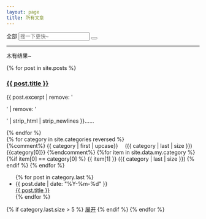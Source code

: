 ```yaml
---
layout: page
title: 所有文章
---
```


<div class="search">
  <span class="show-all">全部</span>
  <input type="text" class="search-input" placeholder="搜一下更快~">
  <button class="search-btn"><svg focusable="false" xmlns="http://www.w3.org/2000/svg" viewBox="0 0 24 24"><path d="M15.5 14h-.79l-.28-.27C15.41 12.59 16 11.11 16 9.5 16 5.91 13.09 3 9.5 3S3 5.91 3 9.5 5.91 16 9.5 16c1.61 0 3.09-.59 4.23-1.57l.27.28v.79l5 4.99L20.49 19l-4.99-5zm-6 0C7.01 14 5 11.99 5 9.5S7.01 5 9.5 5 14 7.01 14 9.5 11.99 14 9.5 14z"></path></svg></button>
</div>
<div id="blog-posts">
  <hr />
   <div class="result-tab search-result">
      <div class="no-result"><p>木有结果~</p></div>
     {% for post in site.posts %}
        <div class="post-item item{{ forloop.index0 }}">
          <a target="_blank" href="{{ site.baseurl }}{{ post.url }}" class="post-link">
            <h3>{{ post.title }}</h3>
          </a>
            <p>{{ post.excerpt | remove: '<p>' | remove: '</p>' | strip_html | strip_newlines }}……&emsp;&emsp;</p>
        </div>
     {% endfor %}
   </div>
   <div class="result-tab post-result display-show">
    {% for category in site.categories reversed  %}
     <div class="cate-div">
       {%comment%}
       <span class="cate-title">{{ category | first | upcase}}</span> &emsp;(<span class="cate-num">{{ category | last | size }}</span>)
       {{category[0]}}
       {%endcomment%}
       {%for item in site.data.my.category %}
        {%if item[0] == category[0] %}
       <span class="cate-title">{{ item[1] }}</span>&nbsp;(<span class="cate-num">{{ category | last | size }}</span>)
        {% endif %}
       {% endfor %}
     </div>
      <ul class="cate-posts{% if category.last.size > 5 %} more{%endif%}" id="posts_{{ category|first }}">
      {% for post in category.last %}
        <li>
            <span class="post-date">{{ post.date | date: "%Y-%m-%d" }}</span>
            <div class="post-url">
              <a href="{{ site.baseurl }}{{ post.url }}">{{ post.title }}</a>
            </div>
        </li>
      {% endfor %}
      </ul>
      {% if category.last.size > 5 %}
      <a href="javascript:void(0);" class="to-toggle" data-size="{{ category | last | size }}" data-ul-id="posts_{{ category|first }}" data-all='0'>展开</a>
      {% endif %}
    {% endfor %}
   </div>
<script>
(function(){
  function arrayLikeFn(obj, api,fn){
    return [][api].call(obj, fn);
  }
  function removeClass(dom, className){
    var reg = new RegExp('\\b'+className+'\\b','g');
    dom.className = trim(dom.className.replace(reg, ''));
  }
  function addClass(dom, className){
    dom.className += ' '+ className;
  }
  function hasClass(dom, className){
    var reg = new RegExp('\\b'+className+'\\b','g');
    return reg.test(dom.className);
  }
  function show(dom){
    !hasClass(dom, 'display-show') && addClass(dom, 'display-show');
  }
  function hide(dom){
    removeClass(dom, 'display-show');
  }
  function toggleClass(dom, className){
    if(hasClass(dom, className)){
      removeClass(dom, className);
    }else{
      addClass(dom, className);
    }
  }

  function showTab(type){
    if(type=='search'){
        show(searchResult);
        hide(postResult);
    }else{
        show(postResult);
        hide(searchResult);
    }
  }

  function trim(str){
    return str?str.replace(/^\s*|\s*$/g,''):str;
  }
  // 查看更多 和 收起
  var toggle = document.getElementsByClassName('to-toggle');

  // 文章信息
  var posts = [{%for post in site.posts%}{
      id: {{forloop.index0}},
      title: '{{post.title}}',
      excerpt: '{{ post.excerpt | remove: '<p>' | remove: '</p>' | strip_html | strip_newlines}}'
    }{% if forloop.index != forloop.length %},{%endif%}
  {%endfor%}
  ];

  var searchResult = document.querySelector('.search-result'),
      postResult = document.querySelector('.post-result');
  var noResult = document.querySelector('.no-result');

  function searchPosts(keyword){
    var reg = new RegExp(keyword)
    return posts.filter(function(e){
      return reg.test(e.title) || reg.test(e.excerpt);
    });
  }
  function hideShowedItems(){
    var items = document.querySelectorAll('.post-item.display-show');
    arrayLikeFn(items, 'forEach', function(dom,i){
      hide(dom);
    });
  }

  function isFocus(dom){
    return dom == document.querySelector('input:focus');
  }

  var input = document.getElementsByClassName('search-input')[0];
  var searchBtn = document.getElementsByClassName('search-btn')[0];
  
  document.querySelector('.show-all').onclick = function(){
    showTab('post');
  };
  input.onblur = function(){
      if(!trim(input.value)){
        showTab('post');
      }
  };
  document.addEventListener('keyup',function(event){
    if(event.keyCode == 13 && isFocus(input)){
      searchBtn.click();
    }
  });
  searchBtn.onclick = function(){
    var value = trim(input.value);
    var result;
    if(!value){
      showTab('post');
      return;
    }
    showTab('search');
    result = searchPosts(value);
    hideShowedItems();
    hide(noResult);
    if(result && result.length>0){
      result.forEach(function(e,i){
        var dom = document.getElementsByClassName('item'+e.id)['0'];
        show(dom);
      });
    }else{
        show(noResult);
    }
  };
  [].forEach.call(toggle, function(e,i){  
    e.onclick = function(event){
      var e = event.target;
      var id = e.getAttribute('data-ul-id');
      var status = !!~~e.getAttribute('data-all');
      var size = ~~e.getAttribute('data-size')*15/10;
      var posts = document.getElementById(id);
      if(status){
        posts.style.height = '7.5em';
        e.setAttribute('data-all', 0);
        e.innerHTML = '展开更多';
      }else{
        posts.style.height = size+'em';
        e.setAttribute('data-all', 1);
        e.innerHTML = '收起内容';
      }
    };
  });
})();

</script>
</div>